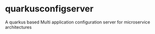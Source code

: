 # quarkusconfigserver
A quarkus based Multi application configuration server for microservice architectures
